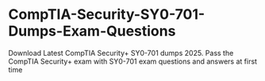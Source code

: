 # CompTIA-Security-SY0-701-Dumps-Exam-Questions
Download Latest CompTIA Security+ SY0-701 dumps 2025. Pass the CompTIA Security+ exam with SY0-701 exam questions and answers at first time

